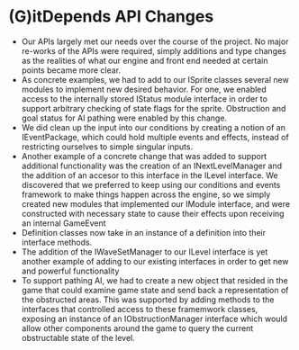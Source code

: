 # (G)itDepends API Changes
* Our APIs largely met our needs over the course of the project. No major re-works of the APIs were required, simply additions and type changes as the realities of what our engine and front end needed at certain points became more clear. 
* As concrete examples, we had to add to our ISprite classes several new modules to implement new desired behavior. For one, we enabled access to the internally stored IStatus module interface in order to support arbitrary checking of state flags for the sprite. Obstruction and goal status for AI pathing were enabled by this change. 
* We did clean up the input into our conditions by creating a notion of an IEventPackage, which could hold multiple events and effects, instead of restricting ourselves to simple singular inputs. 
* Another example of a concrete change that was added to support additional functionality was the creation of an INextLevelManager and the addition of an accesor to this interface in the ILevel interface. We discovered that we preferred to keep using our conditions and events framework to make things happen across the engine, so we simply created new modules that implemented our IModule interface, and were constructed with necessary state to cause their effects upon receiving an internal GameEvent
* Definition classes now take in an instance of a definition into their interface methods. 
* The addition of the IWaveSetManager to our ILevel interface is yet another example of adding to our existing interfaces in order to get new and powerful functionality
* To support pathing AI, we had to create a new object that resided in the game that could examine game state and send back a representation of the obstructed areas. This was supported by adding methods to the interfaces that controlled access to these framemwork classes, exposing an instance of an IObstructionManager interface which would allow other components around the game to query the current obstructable state of the level. 
